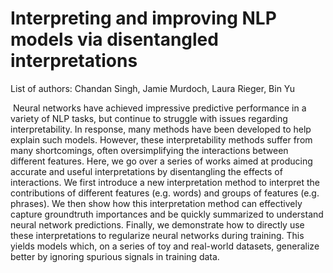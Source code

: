 # Interpreting and improving NLP models via disentangled interpretations

List of authors: Chandan Singh, Jamie Murdoch, Laura Rieger, Bin Yu



​    Neural networks have achieved impressive predictive performance in a variety of NLP tasks, but continue to struggle with issues regarding interpretability. In response, many methods have been developed to help explain such models. However, these interpretability methods suffer from many shortcomings, often oversimplifying the interactions between different features. Here, we go over a series of works aimed at producing accurate and useful interpretations by disentangling the effects of interactions. We first introduce a new interpretation method to interpret the contributions of different features (e.g. words) and groups of features (e.g. phrases). We then show how this interpretation method can effectively capture groundtruth importances and be quickly summarized to understand neural network predictions. Finally, we demonstrate how to directly use these interpretations to regularize neural networks during training. This yields models which, on a series of toy and real-world datasets, generalize better by ignoring spurious signals in training data.